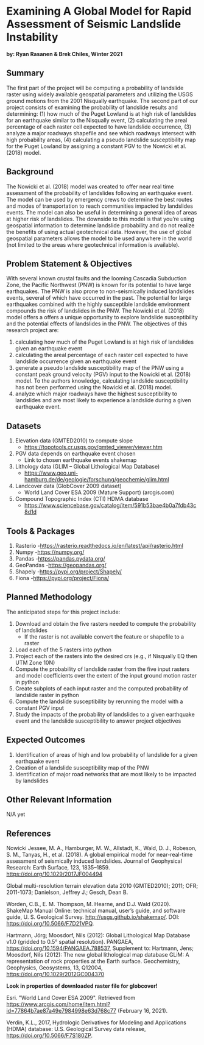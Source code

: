 # Examining A Global Model for Rapid Assessment of Seismic Landslide Instability
**by: Ryan Rasanen & Brek Chiles, Winter 2021**
## Summary
The first part of the project will be computing a probability of landslide raster using widely available geospatial parameters and utilizing the USGS ground motions from the 2001 Nisqually earthquake.  The second part of our project consists of examining the probability of landslide results and determining: (1) how much of the Puget Lowland is at high risk of landslides for an earthquake similar to the Nisqually event, (2) calculating the areal percentage of each raster cell expected to have landslide occurrence, (3) analyze a major roadways shapefile and see which roadways intersect with high probability areas, (4) calculating a pseudo landslide susceptibility map for the Puget Lowland by assigning a constant PGV to the Nowicki et al. (2018) model.
## Background
The Nowicki et al. (2018) model was created to offer near real time assessment of the probability of landslides following an earthquake event. The model can be used by emergency crews to determine the best routes and modes of transportation to reach communities impacted by landslides events. The model can also be useful in determining a general idea of areas at higher risk of landslides. The downside to this model is that you’re using geospatial information to determine landslide probability and do not realize the benefits of using actual geotechnical data. However, the use of global geospatial parameters allows the model to be used anywhere in the world (not limited to the areas where geotechnical information is available).

## Problem Statement & Objectives
With several known crustal faults and the looming Cascadia Subduction Zone, the Pacific Northwest (PNW) is known for its potential to have large earthquakes. The PNW is also prone to non-seismically induced landslides events, several of which have occurred in the past. The potential for large earthquakes combined with the highly susceptible landslide environment compounds the risk of landslides in the PNW. The Nowicki et al. (2018) model offers a offers a unique opportunity to explore landslide susceptibility and the potential effects of landslides in the PNW. The objectives of this research project are:
1. calculating how much of the Puget Lowland is at high risk of landslides given an earthquake event
2. calculating the areal percentage of each raster cell expected to have landslide occurrence given an earthquake event
3. generate a pseudo landslide susceptibility map of the PNW using a constant peak ground velocity (PGV) input to the Nowicki et al. (2018) model. To the authors knowledge, calculating landslide susceptibility has not been performed using the Nowicki et al. (2018) model.
4. analyze which major roadways have the highest susceptibility to landslides and are most likely to experience a landslide during a given earthquake event.

## Datasets
1. Elevation data (GMTED2010) to compute slope
   - https://topotools.cr.usgs.gov/gmted_viewer/viewer.htm
2. PGV data depends on earthquake event chosen
   - Link to chosen earthquake events shakemap
3. Lithology data (GLIM – Global Lithological Map Database)
   - https://www.geo.uni-hamburg.de/de/geologie/forschung/geochemie/glim.html
4. Landcover data (GlobCover 2009 dataset)
   - World Land Cover ESA 2009 (Mature Support) (arcgis.com)
5. Compound Topographic Index (CTI) HDMA database
   - https://www.sciencebase.gov/catalog/item/591b53bae4b0a7fdb43c8d1d

## Tools & Packages
1. Rasterio
   -https://rasterio.readthedocs.io/en/latest/api/rasterio.html
2. Numpy
   -https://numpy.org/
3. Pandas
   -https://pandas.pydata.org/
4. GeoPandas
   -https://geopandas.org/
5. Shapely
   -https://pypi.org/project/Shapely/
6. Fiona
   -https://pypi.org/project/Fiona/

## Planned Methodology
The anticipated steps for this project include:
1. Download and obtain the five rasters needed to compute the probability of landslides
   - If the raster is not available convert the feature or shapefile to a raster
2. Load each of the 5 rasters into python
3. Project each of the rasters into the desired crs (e.g., if Nisqually EQ then UTM Zone 10N)
4. Compute the probability of landslide raster from the five input rasters and model coefficients over the extent of the input ground motion raster in python
5. Create subplots of each input raster and the computed probability of landslide raster in python
6. Compute the landslide susceptibility by rerunning the model with a constant PGV input
7. Study the impacts of the probability of landslides to a given earthquake event and the landslide susceptibility to answer project objectives

## Expected Outcomes
1. Identification of areas of high and low probability of landslide for a given earthquake event
2. Creation of a landslide susceptibility map of the PNW
3. Identification of major road networks that are most likely to be impacted by landslides

## Other Relevant Information
N/A yet

## References
Nowicki Jessee, M. A., Hamburger, M. W., Allstadt, K., Wald, D. J., Robeson, S. M., Tanyas, H., et al. (2018). A global empirical model for near-real-time assessment of seismically induced landslides. Journal of Geophysical Research: Earth Surface, 123, 1835–1859. https://doi.org/10.1029/2017JF004494 

Global multi-resolution terrain elevation data 2010 (GMTED2010); 2011; OFR; 2011-1073; Danielson, Jeffrey J.; Gesch, Dean B. 

Worden, C.B., E. M. Thompson, M. Hearne, and D.J. Wald (2020). ShakeMap Manual Online: technical manual, user’s guide, and software guide, U. S. Geological Survey. http://usgs.github.io/shakemap/. DOI: https://doi.org/10.5066/F7D21VPQ. 

Hartmann, Jörg; Moosdorf, Nils (2012): Global Lithological Map Database v1.0 (gridded to 0.5° spatial resolution). PANGAEA, https://doi.org/10.1594/PANGAEA.788537, Supplement to: Hartmann, Jens; Moosdorf, Nils (2012): The new global lithological map database GLiM: A representation of rock properties at the Earth surface. Geochemistry, Geophysics, Geosystems, 13, Q12004, https://doi.org/10.1029/2012GC004370 

**Look in properties of downloaded raster file for globcover!** 

Esri. "World Land Cover ESA 2009". Retrieved from https://www.arcgis.com/home/item.html?id=77864b7ae87a49e7984998e63d768c77  (February 16, 2021). 

Verdin, K.L., 2017, Hydrologic Derivatives for Modeling and Applications (HDMA) database: U.S. Geological Survey data release, https://doi.org/10.5066/F7S180ZP.

